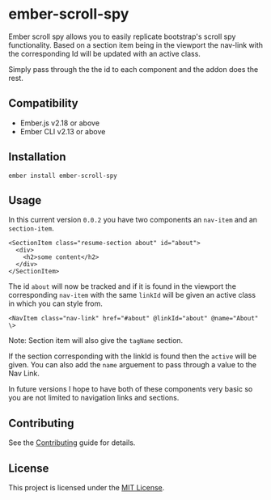 ember-scroll-spy
==============================================================================

Ember scroll spy allows you to easily replicate bootstrap's scroll spy functionality. Based on a section item being in the viewport the nav-link with the corresponding Id will be updated with an active class.

Simply pass through the the id to each component and the addon does the rest.

Compatibility
------------------------------------------------------------------------------

* Ember.js v2.18 or above
* Ember CLI v2.13 or above


Installation
------------------------------------------------------------------------------

```
ember install ember-scroll-spy
```


Usage
------------------------------------------------------------------------------

In this current version `0.0.2` you have two components an `nav-item` and an `section-item`. 
```
<SectionItem class="resume-section about" id="about">
  <div>
    <h2>some content</h2>
  </div>
</SectionItem>
```
The id `about` will now be tracked and if it is found in the viewport the corresponding `nav-item` with the same `linkId` will be given an active class in which you can style from.

```
<NavItem class="nav-link" href="#about" @linkId="about" @name="About" \>
```
Note: Section item will also give the `tagName` section. 

If the section corresponding with the linkId is found then the `active` will be given. You can also add the `name` arguement to pass through a value to the Nav Link.

In future versions I hope to have both of these components very basic so you are not limited to navigation links and sections.


Contributing
------------------------------------------------------------------------------

See the [Contributing](CONTRIBUTING.md) guide for details.


License
------------------------------------------------------------------------------

This project is licensed under the [MIT License](LICENSE.md).
